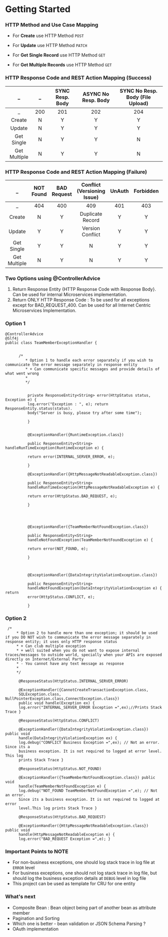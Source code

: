 # Getting Started

### HTTP Method and Use Case Mapping

+	For **Create** use HTTP Method `POST`


+ 	For **Update** use HTTP Method `PATCH`


+	For **Get Single Record** use HTTP Method `GET`


+	For **Get Multiple Records** use HTTP Method `GET`


### HTTP Response Code and REST Action Mapping (Success)

| **_**        | **_** | **SYNC Resp. Body** | **ASYNC  No Resp. Body** | **SYNC No Resp. Body  (File Upload)** |
|:------------:|:-----:|:-------------------:|:------------------------:|:-------------------------------------:|
| \_           | 200   | 201                 | 202                      | 204                                   |
| Create       | N     | Y                   | Y                        | Y                                     |
| Update       | N     | Y                   | Y                        | Y                                     |
| Get Single   | N     | Y                   | Y                        | N                                     |
| Get Multiple | N     | Y                   | Y                        | N                                     |

### HTTP Response Code and REST Action Mapping (Failure)

| **_**        | **NOT Found** | **BAD Request** | **Conflict (Versioning Issue)** | **UnAuth** | **Forbidden** | **Method Not Allowed** | **Gone(Archival)** | **Server Side  Exception** |
|:------------:|:-------------:|:----------------------------:|:-------------------------------:|:----------:|:-------------:|:----------------------:|:------------------:|:--------------------------:|
| \_           | 404           | 400                          | 409                             | 401        | 403           | 405                    | 410                | 500                        |
| Create       | N             | Y                            | Duplicate Record                | Y          | Y             | Y                      | N                  | Y                          |
| Update       | Y             | Y                            | Version Conflict                | Y          | Y             | Y                      | Y                  | Y                          |
| Get Single   | Y             | Y                            | N                               | Y          | Y             | Y                      | Y                  | Y                          |
| Get Multiple | N             | Y                            | N                               | Y          | Y             | Y                      | Y                  | Y                          |


### Two Options using @ControllerAdvice

1.	Return Response Entity {HTTP Response Code with Response Body}. Can be used for internal Microservices implementation.
2.	Return ONLY HTTP Response Code : To be used for all exceptions except for BAD_REQUEST_400. Can be used for all Internet Centric Microservices Implementation.

### Option 1

```
@ControllerAdvice
@Slf4j
public class TeamMemberExceptionHandler {
	   
	  
	  /*
		 * Option 1 to handle each error separately if you wish to communicate the error message separately in response entity
		 * + Can communicate specific messages and provide details of what went wrong
		 * 
		 */
		
		
		  private ResponseEntity<String> error(HttpStatus status, Exception e) {
		  log.error("Exception : ", e); return ResponseEntity.status(status).
		  body("Server is busy, please try after some time");
		  
		  }
		  
		  
		  @ExceptionHandler({RuntimeException.class})
		  
		  public ResponseEntity<String> handleRunTimeException(RuntimeException e) {
		  
		  return error(INTERNAL_SERVER_ERROR, e);
		  
		  }
		  
		  @ExceptionHandler({HttpMessageNotReadableException.class})
		  
		  public ResponseEntity<String>
		  handleRunTimeException(HttpMessageNotReadableException e) {
		  
		  return error(HttpStatus.BAD_REQUEST, e);
		  
		  }
		  
		  
		  
		  
		  @ExceptionHandler({TeamMemberNotFoundException.class})
		  
		  public ResponseEntity<String>
		  handleNotFoundException(TeamMemberNotFoundException e) {
		  
		  return error(NOT_FOUND, e);
		  
		  }
		  
		  
		  
		  @ExceptionHandler({DataIntegrityViolationException.class})
		  
		  public ResponseEntity<String>
		  handleNotFoundException(DataIntegrityViolationException e) { return
		  error(HttpStatus.CONFLICT, e);
		  
		  }
```

### Option 2

```
 /*
	 * Option 2 to handle more than one exception; it should be used if you DO NOT wish to communicate the error message separately in response entity; it uses only HTTP response status
	 * + Can club multiple exception
	 * + well suited when you do not want to expose internal traces/messages to outside world, specially when your APIs are exposed directly on Internet/External Party
	 * - You cannot have any text message as response
	 * 
	 */
	
	  @ResponseStatus(HttpStatus.INTERNAL_SERVER_ERROR)
	  
	  @ExceptionHandler({CannotCreateTransactionException.class,
	  SQLException.class, NullPointerException.class,ConnectException.class})
	  public void handle(Exception ex) {
	  log.error("INTERNAL_SERVER_ERROR Exception =",ex);//Prints Stack Trace }
	  
	  @ResponseStatus(HttpStatus.CONFLICT)
	  
	  @ExceptionHandler({DataIntegrityViolationException.class}) public void
	  handle(DataIntegrityViolationException ex) {
	  log.debug("CONFLICT Business Exception =",ex); // Not an error. Since its a
	  business exception. It is not required to logged at error level. This log
	  prints Stack Trace }
	  
	  @ResponseStatus(HttpStatus.NOT_FOUND)
	  
	  @ExceptionHandler({TeamMemberNotFoundException.class}) public void
	  handle(TeamMemberNotFoundException e) {
	  log.debug("NOT_FOUND TeamMemberNotFoundException =",e); // Not an error.
	  Since its a business exception. It is not required to logged at error
	  level.This log prints Stack Trace }
	  
	  @ResponseStatus(HttpStatus.BAD_REQUEST)
	  
	  @ExceptionHandler({HttpMessageNotReadableException.class}) public void
	  handle(HttpMessageNotReadableException e) {
	  log.error("BAD_REQUEST Exception =",e); }
```



### Important Points to NOTE

+	For non-business exceptions, one should log stack trace in log file at ```ERROR``` level
+	For business exceptions, one should not log stack trace in log file, but should log the business exception details at ```DEBUG``` level in log file
+	This project can be used as template for CRU for one entity

### What's next

+	Composite Bean : Bean object being part of another bean as attribute member
+	Pagination and Sorting
+	Which one is better - bean validation or JSON Schema Parsing ?
+	OAuth implementation





